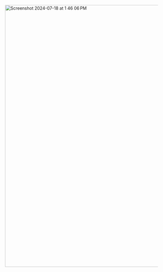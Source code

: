 <img width="866" alt="Screenshot 2024-07-18 at 1 46 06 PM" src="https://github.com/user-attachments/assets/a1ebf4e1-9dd1-4a1a-9585-4761a17f8b4d">
